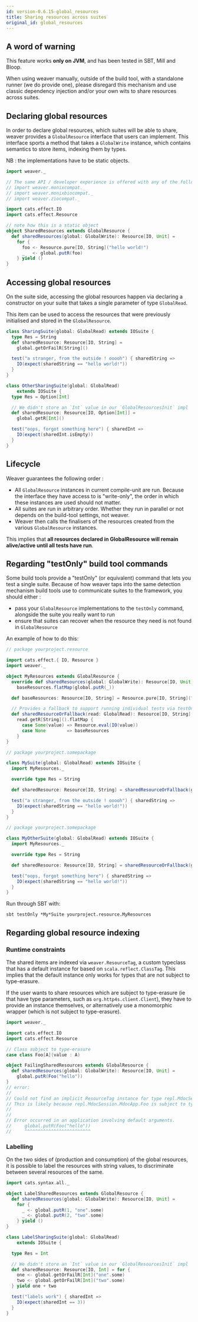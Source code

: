 ```yaml
---
id: version-0.6.15-global_resources
title: Sharing resources across suites
original_id: global_resources
---
```


## A word of warning

This feature works **only on JVM**, and has been tested in SBT, Mill and Bloop.

When using weaver manually, outside of the build tool, with a standalone runner (we do provide one), please disregard this mechanism and use classic dependency injection and/or your own wits to share resources across suites.

## Declaring global resources

In order to declare global resources, which suites will be able to share, weaver provides a `GlobalResource` interface that users can implement. This interface sports a method that takes a `GlobalWrite` instance, which contains semantics to store items, indexing them by types.

NB : the implementations have to be static objects.

```scala
import weaver._

// The same API / developer experience is offered with any of the following imports :
// import weaver.monixcompat._
// import weaver.monixbiocompat._
// import weaver.ziocompat._

import cats.effect.IO
import cats.effect.Resource

// note how this is a static object
object SharedResources extends GlobalResource {
  def sharedResources(global: GlobalWrite): Resource[IO, Unit] =
    for {
      foo <- Resource.pure[IO, String]("hello world!")
      _   <- global.putR(foo)
    } yield ()
}
```

## Accessing global resources

On the suite side, accessing the global resources happen via declaring a constructor on your suite that takes a single parameter of type `GlobalRead`.

This item can be used to access the resources that were previously initialised and stored in the `GlobalResource`.

```scala
class SharingSuite(global: GlobalRead) extends IOSuite {
  type Res = String
  def sharedResource: Resource[IO, String] =
    global.getOrFailR[String]()

  test("a stranger, from the outside ! ooooh") { sharedString =>
    IO(expect(sharedString == "hello world!"))
  }
}

class OtherSharingSuite(global: GlobalRead)
    extends IOSuite {
  type Res = Option[Int]

  // We didn't store an `Int` value in our `GlobalResourcesInit` impl
  def sharedResource: Resource[IO, Option[Int]] =
    global.getR[Int]()

  test("oops, forgot something here") { sharedInt =>
    IO(expect(sharedInt.isEmpty))
  }
}
```

## Lifecycle

Weaver guarantees the following order :

* All `GlobalResource` instances in current compile-unit are run. Because the interface they have access to is "write-only", the order in which these instances are used should not matter.
* All suites are run in arbitrary order. Whether they run in parallel or not depends on the build-tool settings, not weaver.
* Weaver then calls the finalisers of the resources created from the various `GlobalResource` instances.

This implies that **all resources declared in GlobalResource will remain alive/active until all tests have run**.

## Regarding "testOnly" build tool commands

Some build tools provide a "testOnly" (or equivalent) command that lets you test a single suite. Because of how weaver taps into the same detection mechanism build tools use to communicate suites to the framework, you should either :

* pass your `GlobalResource` implementations to the `testOnly` command, alongside the suite you really want to run
* ensure that suites can recover when the resource they need is not found in `GlobalResource`

An example of how to do this:

```scala
// package yourproject.resource

import cats.effect.{ IO, Resource }
import weaver._

object MyResources extends GlobalResource {
  override def sharedResources(global: GlobalWrite): Resource[IO, Unit] =
    baseResources.flatMap(global.putR(_))

  def baseResources: Resource[IO, String] = Resource.pure[IO, String]("hello world!")

  // Provides a fallback to support running individual tests via testOnly
  def sharedResourceOrFallback(read: GlobalRead): Resource[IO, String] =
    read.getR[String]().flatMap {
      case Some(value) => Resource.eval(IO(value))
      case None        => baseResources
    }
}

// package yourproject.somepackage

class MySuite(global: GlobalRead) extends IOSuite {
  import MyResources._

  override type Res = String

  def sharedResource: Resource[IO, String] = sharedResourceOrFallback(global)

  test("a stranger, from the outside ! ooooh") { sharedString =>
    IO(expect(sharedString == "hello world!"))
  }
}

// package yourproject.somepackage

class MyOtherSuite(global: GlobalRead) extends IOSuite {
  import MyResources._

  override type Res = String

  def sharedResource: Resource[IO, String] = sharedResourceOrFallback(global)

  test("oops, forgot something here") { sharedString =>    
    IO(expect(sharedString == "hello world!"))
  }
}
```

Run through SBT with:

```
sbt testOnly *My*Suite yourproject.resource.MyResources
```

## Regarding global resource indexing

### Runtime constraints

The shared items are indexed via `weaver.ResourceTag`, a custom typeclass that has a default instance for based on `scala.reflect.ClassTag`. This implies that the default instance only works for types that are not subject to type-erasure.

If the user wants to share resources which are subject to type-erasure (ie that have type parameters, such as `org.http4s.client.Client`), they have to provide an instance themselves, or alternatively use a monomorphic wrapper (which is not subject to type-erasure).

```scala
import weaver._

import cats.effect.IO
import cats.effect.Resource

// Class subject to type-erasure
case class Foo[A](value : A)

object FailingSharedResources extends GlobalResource {
  def sharedResources(global: GlobalWrite): Resource[IO, Unit] =
    global.putR(Foo("hello"))
}
// error:
// 
// Could not find an implicit ResourceTag instance for type repl.MdocSession.MdocApp.Foo[String]
// This is likely because repl.MdocSession.MdocApp.Foo is subject to type erasure. You can implement a ResourceTag manually or wrap the item you are trying to store/access, in some monomorphic case class that is not subject to type erasure
// 
// 
// Error occurred in an application involving default arguments.
//     global.putR(Foo("hello"))
//     ^^^^^^^^^^^^^^^^^^^^^^^^^
```

### Labelling

On the two sides of (production and consumption) of the global resources, it is possible to label the resources with string values, to discriminate between several resources of the same.

```scala
import cats.syntax.all._

object LabelSharedResources extends GlobalResource {
  def sharedResources(global: GlobalWrite): Resource[IO, Unit] =
    for {
      _ <- global.putR(1, "one".some)
      _ <- global.putR(2, "two".some)
    } yield ()
}

class LabelSharingSuite(global: GlobalRead)
    extends IOSuite {

  type Res = Int

  // We didn't store an `Int` value in our `GlobalResourcesInit` impl
  def sharedResource: Resource[IO, Int] = for {
    one <- global.getOrFailR[Int]("one".some)
    two <- global.getOrFailR[Int]("two".some)
  } yield one + two

  test("labels work") { sharedInt =>
    IO(expect(sharedInt == 3))
  }
}
```
